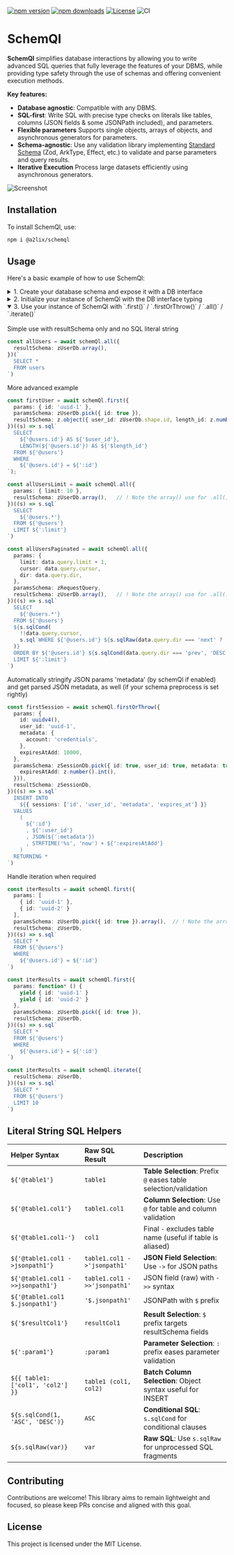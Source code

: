 [![npm version](https://img.shields.io/npm/v/@a2lix/schemql.svg)](https://www.npmjs.com/package/@a2lix/schemql)
[![npm downloads](https://img.shields.io/npm/dt/@a2lix/schemql.svg)](https://www.npmjs.com/package/@a2lix/schemql)
[![License](https://img.shields.io/badge/license-MIT-blue.svg)](LICENSE)
![CI](https://github.com/a2lix/schemql/actions/workflows/ci.yml/badge.svg)

# SchemQl

**SchemQl** simplifies database interactions by allowing you to write advanced SQL queries that fully leverage the features of your DBMS, while providing type safety through the use of schemas and offering convenient execution methods.

**Key features:**

- **Database agnostic**: Compatible with any DBMS.
- **SQL-first**: Write SQL with precise type checks on literals like tables, columns (JSON fields & some JSONPath included), and parameters.
- **Flexible parameters** Supports single objects, arrays of objects, and asynchronous generators for parameters.
- **Schema-agnostic**: Use any validation library implementing [Standard Schema](https://standardschema.dev/) (Zod, ArkType, Effect, etc.) to validate and parse parameters and query results.
- **Iterative Execution** Process large datasets efficiently using asynchronous generators.


![Screenshot](https://github.com/user-attachments/assets/86b1c3cd-2393-4914-b943-b249d6dad59a)

## Installation

To install SchemQl, use:

```bash
npm i @a2lix/schemql
```

## Usage

Here's a basic example of how to use SchemQl:

<details>
<summary>1. Create your database schema and expose it with a DB interface</summary>
<br>
Tip: Use your favorite AI to generate a schema from your SQL.

If using JSON data, leverage the built-in `parseJsonPreprocessor`.

**With Zod:**
```typescript
import { parseJsonPreprocessor } from '@a2lix/schemql'
import { z } from 'zod/v4'

export const zUserDb = z.object({
  id: z.string(),
  email: z.string(),
  metadata: z.preprocess(
    parseJsonPreprocessor,   // ! Zod handles JSON parsing for this JSON columns 'metadata'
    z.object({
      role: z.enum(['user', 'admin']).default('user'),
    })
  ),
  created_at: z.int(),
  disabled_at: z.int().nullable(),
})

type UserDb = z.infer<typeof zUserDb>
```

**With ArkType:**
```typescript
import { type } from 'arktype'

export const userDb = type({
  id: 'string',
  email: 'string',
  metadata: type("string.json.parse").to({
    role: "'user' | 'admin' = 'user'",
  }),
  created_at: 'number.epoch',
  disabled_at: 'number.epoch | null',
})

type UserDb = typeof userDb.infer
```

// ...

```typescript
export interface DB {
  users: UserDb
  // ...other mappings
}
```
</details>

<details>
<summary>2. Initialize your instance of SchemQl with the DB interface typing</summary>
<br>
Example with better-sqlite3 adapter.

```typescript
import { SchemQl } from '@a2lix/schemql'
import { BetterSqlite3Adapter } from '@a2lix/schemql/adapters/better-sqlite3'
import type { DB } from '@/schema'

const schemQl = new SchemQl<DB>({
  adapter: new BetterSqlite3Adapter('sqlite.db'),
  stringifyObjectParams: true,   // Optional. Automatically stringify objects (useful for JSON)
})
```
</details>

<details open>
<summary>3. Use your instance of SchemQl with `.first()` / `.firstOrThrow()` / `.all()` / `.iterate()`</summary>
<br>
Simple use with resultSchema only and no SQL literal string

```typescript
const allUsers = await schemQl.all({
  resultSchema: zUserDb.array(),
})(`
  SELECT *
  FROM users
`)
```

More advanced example

```typescript
const firstUser = await schemQl.first({
  params: { id: 'uuid-1' },
  paramsSchema: zUserDb.pick({ id: true }),
  resultSchema: z.object({ user_id: zUserDb.shape.id, length_id: z.number() }),
})((s) => s.sql`
  SELECT
    ${'@users.id'} AS ${'$user_id'},
    LENGTH(${'@users.id'}) AS ${'$length_id'}
  FROM ${'@users'}
  WHERE
    ${'@users.id'} = ${':id'}
`);

const allUsersLimit = await schemQl.all({
  params: { limit: 10 },
  resultSchema: zUserDb.array(),   // ! Note the array() use for .all() case
})((s) => s.sql`
  SELECT
    ${'@users.*'}
  FROM ${'@users'}
  LIMIT ${':limit'}
`)

const allUsersPaginated = await schemQl.all({
  params: {
    limit: data.query.limit + 1,
    cursor: data.query.cursor,
    dir: data.query.dir,
  },
  paramsSchema: zRequestQuery,
  resultSchema: zUserDb.array(),   // ! Note the array() use for .all() case
})((s) => s.sql`
  SELECT
    ${'@users.*'}
  FROM ${'@users'}
  ${s.sqlCond(
    !!data.query.cursor,
    s.sql`WHERE ${'@users.id'} ${s.sqlRaw(data.query.dir === 'next' ? '>' : '<')} ${':cursor'}`
  )}
  ORDER BY ${'@users.id'} ${s.sqlCond(data.query.dir === 'prev', 'DESC', 'ASC')}
  LIMIT ${':limit'}
`)
```

Automatically stringify JSON params 'metadata' (by schemQl if enabled)
and get parsed JSON metadata, as well (if your schema preprocess is set rightly)

```typescript
const firstSession = await schemQl.firstOrThrow({
  params: {
    id: uuidv4(),
    user_id: 'uuid-1',
    metadata: {
      account: 'credentials',
    },
    expiresAtAdd: 10000,
  },
  paramsSchema: zSessionDb.pick({ id: true, user_id: true, metadata: true }).and(z.object({
    expiresAtAdd: z.number().int(),
  })),
  resultSchema: zSessionDb,
})((s) => s.sql`
  INSERT INTO
    ${{ sessions: ['id', 'user_id', 'metadata', 'expires_at'] }}
  VALUES
    (
      ${':id'}
      , ${':user_id'}
      , JSON(${':metadata'})
      , STRFTIME('%s', 'now') + ${':expiresAtAdd'}
    )
  RETURNING *
`)
```

Handle iteration when required

```typescript
const iterResults = await schemQl.first({
  params: [
    { id: 'uuid-1' },
    { id: 'uuid-2' }
  ],
  paramsSchema: zUserDb.pick({ id: true }).array(),  // ! Note the array() use when array of params
  resultSchema: zUserDb,
})((s) => s.sql`
  SELECT *
  FROM ${'@users'}
  WHERE
    ${'@users.id'} = ${':id'}
`)

const iterResults = await schemQl.first({
  params: function* () {
    yield { id: 'uuid-1' }
    yield { id: 'uuid-2' }
  },
  paramsSchema: zUserDb.pick({ id: true }),
  resultSchema: zUserDb,
})((s) => s.sql`
  SELECT *
  FROM ${'@users'}
  WHERE
    ${'@users.id'} = ${':id'}
`)

const iterResults = await schemQl.iterate({
  resultSchema: zUserDb,
})((s) => s.sql`
  SELECT *
  FROM ${'@users'}
  LIMIT 10
`)
```
</details>

## Literal String SQL Helpers

| **Helper Syntax**                  | **Raw SQL Result**           | **Description** |
|:-----------------------------------|:-----------------------------|:----------------|
| `${'@table1'}`                     | `table1`                     | **Table Selection**: Prefix `@` eases table selection/validation |
| `${'@table1.col1'}`                | `table1.col1`                | **Column Selection**: Use `@` for table and column validation |
| `${'@table1.col1-'}`               | `col1`                       | Final `-` excludes table name (useful if table is aliased) |
| `${'@table1.col1 ->jsonpath1'}`    | `table1.col1 ->'jsonpath1'`  | **JSON Field Selection**: Use `->` for JSON paths |
| `${'@table1.col1 ->>jsonpath1'}`   | `table1.col1 ->>'jsonpath1'` | JSON field (raw) with `->>` syntax |
| `${'@table1.col1 $.jsonpath1'}`    | `'$.jsonpath1'`              | JSONPath with `$` prefix |
| `${'$resultCol1'}`                 | `resultCol1`                 | **Result Selection**: `$` prefix targets resultSchema fields |
| `${':param1'}`                     | `:param1`                    | **Parameter Selection**: `:` prefix eases parameter validation |
| `${{ table1: ['col1', 'col2'] }}`  | `table1 (col1, col2)`        | **Batch Column Selection**: Object syntax useful for INSERT |
| `${s.sqlCond(1, 'ASC', 'DESC')}`   | `ASC`                        | **Conditional SQL**: `s.sqlCond` for conditional clauses |
| `${s.sqlRaw(var)}`                 | `var`                        | **Raw SQL**: Use `s.sqlRaw` for unprocessed SQL fragments |


## Contributing

Contributions are welcome! This library aims to remain lightweight and focused, so please keep PRs concise and aligned with this goal.

## License

This project is licensed under the MIT License.
